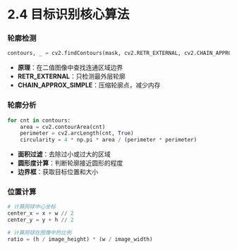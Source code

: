 # 2.4 目标识别核心算法
### 轮廓检测

```python
contours, _ = cv2.findContours(mask, cv2.RETR_EXTERNAL, cv2.CHAIN_APPROX_SIMPLE)
```

- **原理**：在二值图像中查找连通区域边界
- **RETR_EXTERNAL**：只检测最外层轮廓
- **CHAIN_APPROX_SIMPLE**：压缩轮廓点，减少内存

### 轮廓分析

```python
for cnt in contours:
    area = cv2.contourArea(cnt)
    perimeter = cv2.arcLength(cnt, True)
    circularity = 4 * np.pi * area / (perimeter * perimeter)
```

- **面积过滤**：去除过小或过大的区域
- **圆形度计算**：判断轮廓接近圆形的程度
- **边界框**：获取目标位置和大小

### 位置计算

```python
# 计算网球中心坐标
center_x = x + w // 2
center_y = y + h // 2

# 计算网球在图像中的比例
ratio = (h / image_height) * (w / image_width)
```
